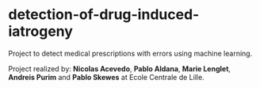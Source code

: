 # detection-of-drug-induced-iatrogeny
Project to detect medical prescriptions with errors using machine learning.

Project realized by:
**Nicolas Acevedo**, **Pablo Aldana**, **Marie Lenglet**, **Andreis Purim** and **Pablo Skewes** at Ecole Centrale de Lille.
